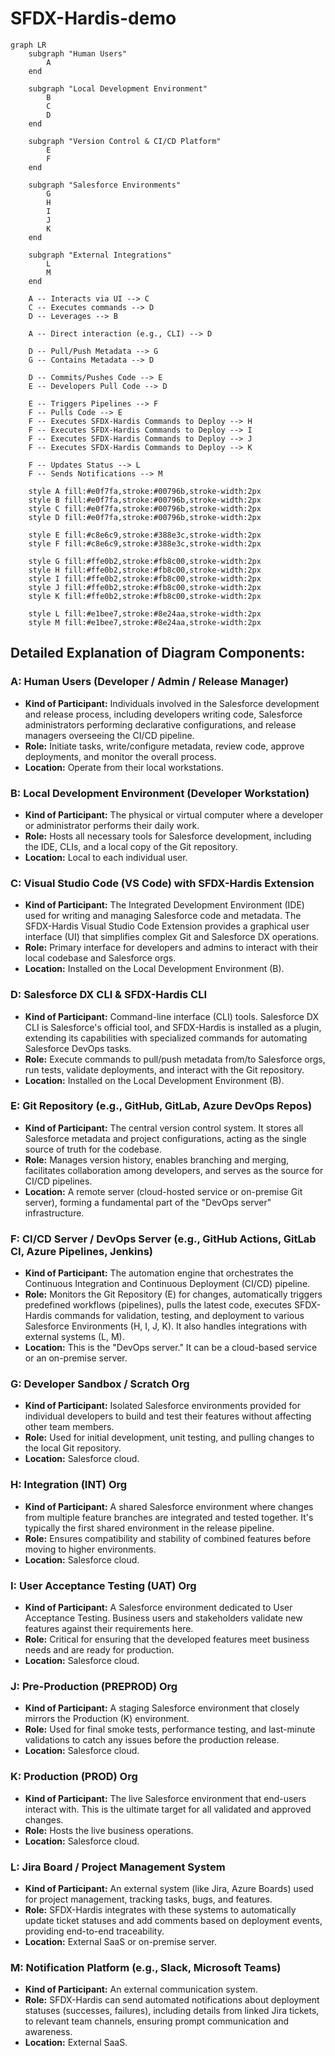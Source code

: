 # SFDX-Hardis-demo


```mermaid
graph LR
    subgraph "Human Users"
        A
    end

    subgraph "Local Development Environment"
        B
        C
        D
    end

    subgraph "Version Control & CI/CD Platform"
        E
        F
    end

    subgraph "Salesforce Environments"
        G
        H
        I
        J
        K
    end

    subgraph "External Integrations"
        L
        M
    end

    A -- Interacts via UI --> C
    C -- Executes commands --> D
    D -- Leverages --> B

    A -- Direct interaction (e.g., CLI) --> D

    D -- Pull/Push Metadata --> G
    G -- Contains Metadata --> D

    D -- Commits/Pushes Code --> E
    E -- Developers Pull Code --> D

    E -- Triggers Pipelines --> F
    F -- Pulls Code --> E
    F -- Executes SFDX-Hardis Commands to Deploy --> H
    F -- Executes SFDX-Hardis Commands to Deploy --> I
    F -- Executes SFDX-Hardis Commands to Deploy --> J
    F -- Executes SFDX-Hardis Commands to Deploy --> K

    F -- Updates Status --> L
    F -- Sends Notifications --> M

    style A fill:#e0f7fa,stroke:#00796b,stroke-width:2px
    style B fill:#e0f7fa,stroke:#00796b,stroke-width:2px
    style C fill:#e0f7fa,stroke:#00796b,stroke-width:2px
    style D fill:#e0f7fa,stroke:#00796b,stroke-width:2px

    style E fill:#c8e6c9,stroke:#388e3c,stroke-width:2px
    style F fill:#c8e6c9,stroke:#388e3c,stroke-width:2px

    style G fill:#ffe0b2,stroke:#fb8c00,stroke-width:2px
    style H fill:#ffe0b2,stroke:#fb8c00,stroke-width:2px
    style I fill:#ffe0b2,stroke:#fb8c00,stroke-width:2px
    style J fill:#ffe0b2,stroke:#fb8c00,stroke-width:2px
    style K fill:#ffe0b2,stroke:#fb8c00,stroke-width:2px

    style L fill:#e1bee7,stroke:#8e24aa,stroke-width:2px
    style M fill:#e1bee7,stroke:#8e24aa,stroke-width:2px
```

## Detailed Explanation of Diagram Components:

### A: Human Users (Developer / Admin / Release Manager)
*   **Kind of Participant:** Individuals involved in the Salesforce development and release process, including developers writing code, Salesforce administrators performing declarative configurations, and release managers overseeing the CI/CD pipeline.
*   **Role:** Initiate tasks, write/configure metadata, review code, approve deployments, and monitor the overall process.
*   **Location:** Operate from their local workstations.

### B: Local Development Environment (Developer Workstation)
*   **Kind of Participant:** The physical or virtual computer where a developer or administrator performs their daily work.
*   **Role:** Hosts all necessary tools for Salesforce development, including the IDE, CLIs, and a local copy of the Git repository.
*   **Location:** Local to each individual user.

### C: Visual Studio Code (VS Code) with SFDX-Hardis Extension
*   **Kind of Participant:** The Integrated Development Environment (IDE) used for writing and managing Salesforce code and metadata. The SFDX-Hardis Visual Studio Code Extension provides a graphical user interface (UI) that simplifies complex Git and Salesforce DX operations.
*   **Role:** Primary interface for developers and admins to interact with their local codebase and Salesforce orgs.
*   **Location:** Installed on the Local Development Environment (B).

### D: Salesforce DX CLI & SFDX-Hardis CLI
*   **Kind of Participant:** Command-line interface (CLI) tools. Salesforce DX CLI is Salesforce's official tool, and SFDX-Hardis is installed as a plugin, extending its capabilities with specialized commands for automating Salesforce DevOps tasks.
*   **Role:** Execute commands to pull/push metadata from/to Salesforce orgs, run tests, validate deployments, and interact with the Git repository.
*   **Location:** Installed on the Local Development Environment (B).

### E: Git Repository (e.g., GitHub, GitLab, Azure DevOps Repos)
*   **Kind of Participant:** The central version control system. It stores all Salesforce metadata and project configurations, acting as the single source of truth for the codebase.
*   **Role:** Manages version history, enables branching and merging, facilitates collaboration among developers, and serves as the source for CI/CD pipelines.
*   **Location:** A remote server (cloud-hosted service or on-premise Git server), forming a fundamental part of the "DevOps server" infrastructure.

### F: CI/CD Server / DevOps Server (e.g., GitHub Actions, GitLab CI, Azure Pipelines, Jenkins)
*   **Kind of Participant:** The automation engine that orchestrates the Continuous Integration and Continuous Deployment (CI/CD) pipeline.
*   **Role:** Monitors the Git Repository (E) for changes, automatically triggers predefined workflows (pipelines), pulls the latest code, executes SFDX-Hardis commands for validation, testing, and deployment to various Salesforce Environments (H, I, J, K). It also handles integrations with external systems (L, M).
*   **Location:** This is the "DevOps server." It can be a cloud-based service or an on-premise server.

### G: Developer Sandbox / Scratch Org
*   **Kind of Participant:** Isolated Salesforce environments provided for individual developers to build and test their features without affecting other team members.
*   **Role:** Used for initial development, unit testing, and pulling changes to the local Git repository.
*   **Location:** Salesforce cloud.

### H: Integration (INT) Org
*   **Kind of Participant:** A shared Salesforce environment where changes from multiple feature branches are integrated and tested together. It's typically the first shared environment in the release pipeline.
*   **Role:** Ensures compatibility and stability of combined features before moving to higher environments.
*   **Location:** Salesforce cloud.

### I: User Acceptance Testing (UAT) Org
*   **Kind of Participant:** A Salesforce environment dedicated to User Acceptance Testing. Business users and stakeholders validate new features against their requirements here.
*   **Role:** Critical for ensuring that the developed features meet business needs and are ready for production.
*   **Location:** Salesforce cloud.

### J: Pre-Production (PREPROD) Org
*   **Kind of Participant:** A staging Salesforce environment that closely mirrors the Production (K) environment.
*   **Role:** Used for final smoke tests, performance testing, and last-minute validations to catch any issues before the production release.
*   **Location:** Salesforce cloud.

### K: Production (PROD) Org
*   **Kind of Participant:** The live Salesforce environment that end-users interact with. This is the ultimate target for all validated and approved changes.
*   **Role:** Hosts the live business operations.
*   **Location:** Salesforce cloud.

### L: Jira Board / Project Management System
*   **Kind of Participant:** An external system (like Jira, Azure Boards) used for project management, tracking tasks, bugs, and features.
*   **Role:** SFDX-Hardis integrates with these systems to automatically update ticket statuses and add comments based on deployment events, providing end-to-end traceability.
*   **Location:** External SaaS or on-premise server.

### M: Notification Platform (e.g., Slack, Microsoft Teams)
*   **Kind of Participant:** An external communication system.
*   **Role:** SFDX-Hardis can send automated notifications about deployment statuses (successes, failures), including details from linked Jira tickets, to relevant team channels, ensuring prompt communication and awareness.
*   **Location:** External SaaS.
